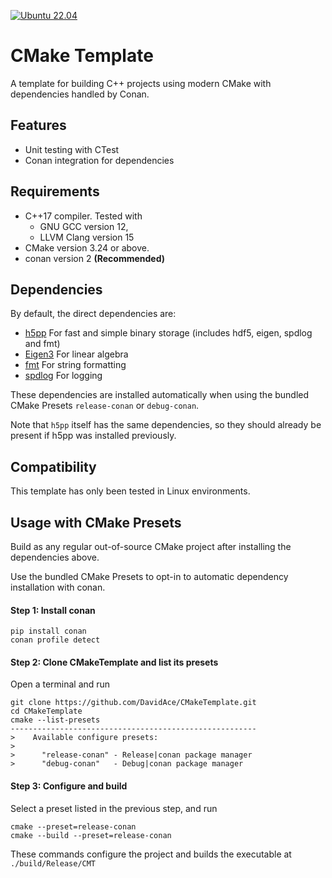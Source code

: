 [![Ubuntu 22.04](https://github.com/DavidAce/CMakeTemplate/actions/workflows/ubuntu-22.04.yml/badge.svg)](https://github.com/DavidAce/CMakeTemplate/actions/workflows/ubuntu-22.04.yml)

# CMake Template
A template for building C++ projects using modern CMake with dependencies handled by Conan.

## Features
- Unit testing with CTest 
- Conan integration for dependencies

## Requirements
- C++17 compiler. Tested with
    - GNU GCC version 12,
    - LLVM Clang version 15
- CMake version 3.24 or above.
- conan version 2 **(Recommended)**

## Dependencies
By default, the direct dependencies are:
- [h5pp](https://github.com/DavidAce/h5pp) For fast and simple binary storage (includes hdf5, eigen, spdlog and fmt)
- [Eigen3](http://eigen.tuxfamily.org/)  For linear algebra
- [fmt](https://github.com/fmtlib/fmt)  For string formatting
- [spdlog](https://github.com/gabime/spdlog)  For logging

These dependencies are installed automatically when using the bundled CMake Presets `release-conan` or `debug-conan`.

Note that `h5pp` itself has the same dependencies, so they should already be present if h5pp was installed previously.


## Compatibility
This template has only been tested in Linux environments.


## Usage with CMake Presets
Build as any regular out-of-source CMake project after installing the dependencies above.

Use the bundled CMake Presets to opt-in to automatic dependency installation with conan.

#### Step 1: Install conan

    pip install conan
    conan profile detect

#### Step 2: Clone CMakeTemplate and list its presets
Open a terminal and run

    git clone https://github.com/DavidAce/CMakeTemplate.git
    cd CMakeTemplate
    cmake --list-presets
    -------------------------------------------------------
    >    Available configure presets:
    >
    >      "release-conan" - Release|conan package manager
    >      "debug-conan"   - Debug|conan package manager

#### Step 3: Configure and build
Select a preset listed in the previous step, and run

    cmake --preset=release-conan
    cmake --build --preset=release-conan

These commands configure the project and builds the executable at `./build/Release/CMT`

